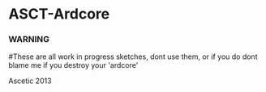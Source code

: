 ASCT-Ardcore
============

### WARNING

#These are all work in progress sketches, dont use them, or if you do dont blame me if you destroy your 'ardcore'

Ascetic 2013